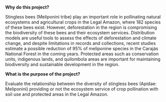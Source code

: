 **Why do this project?**


Stingless bees (Meliponini tribe) play an important role in pollinating natural ecosystems and agricultural crops in the Legal Amazon, where 182 species of these bees exist. However, deforestation in the region is compromising the biodiversity of these bees and their ecosystem services. Distribution models are useful tools to assess the effects of deforestation and climate change, and despite limitations in records and collections, recent studies estimate a possible reduction of 95% of meliponine species in the Carajás National Forest in the coming years. Protected areas such as conservation units, indigenous lands, and quilombola areas are important for maintaining biodiversity and sustainable development in the region.

**What is the purpose of the project?**

Evaluate the relationship between the diversity of stingless bees (Apidae: Meliponini) providing or not the ecosystem service of crop pollination with soil use and protected areas in the Legal Amazon.
